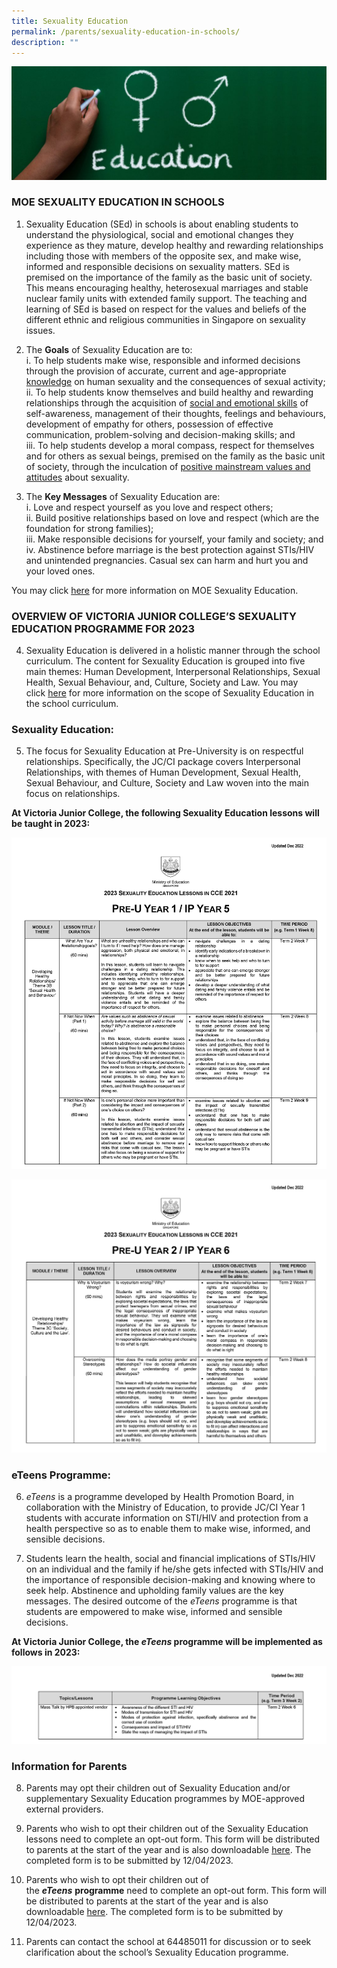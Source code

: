 ```yaml
---
title: Sexuality Education
permalink: /parents/sexuality-education-in-schools/
description: ""
---
```

![](/images/Sexuality-Education-in-Schools-banner-1024x368.jpg)
### MOE SEXUALITY EDUCATION IN SCHOOLS

1.  Sexuality Education (SEd) in schools is about enabling students to understand the physiological, social and emotional changes they experience as they mature, develop healthy and rewarding relationships including those with members of the opposite sex, and make wise, informed and responsible decisions on sexuality matters. SEd is premised on the importance of the family as the basic unit of society. This means encouraging healthy, heterosexual marriages and stable nuclear family units with extended family support. The teaching and learning of SEd is based on respect for the values and beliefs of the different ethnic and religious communities in Singapore on sexuality issues.

2.  The **Goals** of Sexuality Education are to: <br>
i. To help students make wise, responsible and informed decisions through the provision of accurate, current and age-appropriate <ins>knowledge</ins> on human sexuality and the consequences of sexual activity; <br>
ii. To help students know themselves and build healthy and rewarding relationships through the acquisition of <ins>social and emotional skills</ins> of self-awareness, management of their thoughts, feelings and behaviours, development of empathy for others, possession of effective communication, problem-solving and decision-making skills; and <br>
iii. To help students develop a moral compass, respect for themselves and for others as sexual beings, premised on the family as the basic unit of society, through the inculcation of <ins>positive mainstream values and attitudes</ins> about sexuality.

3.  The **Key Messages** of Sexuality Education are: <br>
i. Love and respect yourself as you love and respect others; <br>
ii. Build positive relationships based on love and respect (which are the foundation for strong families); <br>
iii. Make responsible decisions for yourself, your family and society; and <br>
iv. Abstinence before marriage is the best protection against STIs/HIV and unintended pregnancies. Casual sex can harm and hurt you and your loved ones.

You may click [here](https://go.gov.sg/moe-sexuality-education) for more information on MOE Sexuality Education.

### OVERVIEW OF VICTORIA JUNIOR COLLEGE’S SEXUALITY EDUCATION PROGRAMME FOR 2023

4.  Sexuality Education is delivered in a holistic manner through the school curriculum. The content for Sexuality Education is grouped into five main themes: Human Development, Interpersonal Relationships, Sexual Health, Sexual Behaviour, and, Culture, Society and Law. You may click [here](https://go.gov.sg/moe-sexuality-education-scope) for more information on the scope of Sexuality Education in the school curriculum.

### Sexuality Education:

5.  The focus for Sexuality Education at Pre-University is on respectful relationships. Specifically, the JC/CI package covers Interpersonal Relationships, with themes of Human Development, Sexual Health, Sexual Behaviour, and Culture, Society and Law woven into the main focus on relationships.

**At Victoria Junior College, the following Sexuality Education lessons will be taught in 2023:**

[![](/images/2023%20Images/JC1.jpg)](/images/2023%20Images/JC1.jpg)

[![](/images/2023%20Images/JC2.jpg)](/images/2023%20Images/JC2.jpg)

### eTeens Programme:

6.  _eTeens_ is a programme developed by Health Promotion Board, in collaboration with the Ministry of Education, to provide JC/CI Year 1 students with accurate information on STI/HIV and protection from a health perspective so as to enable them to make wise, informed, and sensible decisions.

7.  Students learn the health, social and financial implications of STIs/HIV on an individual and the family if he/she gets infected with STIs/HIV and the importance of responsible decision-making and knowing where to seek help. Abstinence and upholding family values are the key messages. The desired outcome of the _eTeens_ programme is that students are empowered to make wise, informed and sensible decisions.

**At Victoria Junior College, the _eTeens_ programme will be implemented as follows in 2023:**

[![](/images/2023%20Images/HPB.jpg)](/images/2023%20Images/HPB.jpg)

### Information for Parents

8.  Parents may opt their children out of Sexuality Education and/or supplementary Sexuality Education programmes by MOE-approved external providers.

9.  Parents who wish to opt their children out of the Sexuality Education lessons need to complete an opt-out form. This form will be distributed to parents at the start of the year and is also downloadable [here](/files/2023%20Documents/ANNEX%20A.pdf). The completed form is to be submitted by 12/04/2023.

10.  Parents who wish to opt their children out of the **_eTeens_** **programme** need to complete an opt-out form. This form will be distributed to parents at the start of the year and is also downloadable [here](/files/2023%20Documents/ANNEX%20B.pdf). The completed form is to be submitted by 12/04/2023.

11.  Parents can contact the school at 64485011 for discussion or to seek clarification about the school’s Sexuality Education programme.